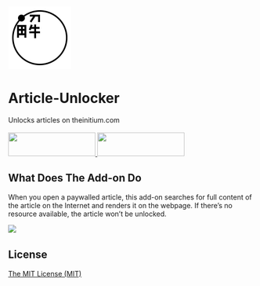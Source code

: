 ![Icon](https://github.com/YS-Wong/Article-Unlocker/blob/main/images/article_unlocker128.png)
# Article-Unlocker
Unlocks articles on theinitium.com  
<br>
<a href="https://addons.mozilla.org/firefox/addon/article-unlocker/?utm_source=github.com&utm_medium=git&utm_content=download-button&campaign=github" target="_blank">
    <img width="178" height="48" src="https://github.com/YS-Wong/Article-Unlocker/blob/main/Badges/Get_Addon_Badge_Firefox.png?raw=true">
</a>
<a href="https://www.instructables.com/How-to-Load-Unpacked-Extension-in-Chrome-Easy/" target="_blank">
    <img width="178" height="48" src="https://github.com/YS-Wong/Article-Unlocker/blob/main/Badges/Get_Addon_Badge_Chrome_Edge.png?raw=true">
</a>
<br>

## What Does The Add-on Do
When you open a paywalled article, this add-on searches for full content of the article on the Internet and renders it on the webpage. If there’s no resource available, the article won’t be unlocked.

<img src="https://addons.mozilla.org/user-media/previews/full/266/266108.png" width="600">

<br>

## License
[The MIT License (MIT)](https://raw.githubusercontent.com/YS-Wong/Article-Unlocker/main/LICENSE)  
<br>
